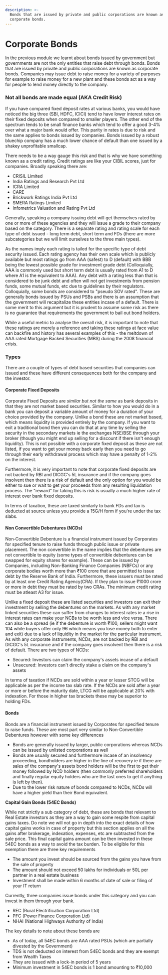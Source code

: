 ```yaml
---
description: >-
  Bonds that are issued by private and public corporations are known as
  corporate bonds.
---
```


# Corporate Bonds



In the previous module we learnt about bonds issued by government but governments are not the only entities that raise debt through bonds. Bonds that are issued by private and public corporations are known as corporate bonds. Companies may issue debt to raise money for a variety of purposes for example to raise money for a new plant and these bonds act as a way for people to lend money directly to the company.

### Not all bonds are made equal \(AKA Credit Risk\)

If you have compared fixed deposit rates at various banks, you would have noticed the big three \(SBI, HDFC, ICICI\) tend to have lower interest rates on their fixed deposits when compared to smaller players. The other end of the spectrum tends to be small finance banks which tend to offer a good 3-4% over what a major bank would offer. This parity in rates is due to risk and the same applies to bonds issued by companies. Bonds issued by a robust bluechip company has a much lower chance of default than one issued by a shakey unprofitable smallcap.

There needs to be a way gauge this risk and that is why we have something known as a credit rating. Credit ratings are like your CIBIL scores, just for companies. Broadly speaking there are:

* CRISIL Limited
* India Ratings and Research Pvt Ltd
* ICRA Limited
* CARE
* Brickwork Ratings India Pvt Ltd
* SMERA Ratings Limited
* Infometrics Valuation and Rating Pvt Ltd

Generally, speaking a company issuing debt will get themselves rated by one or more of these agencies and they will issue a grade to their company based on the category. There is a separate rating and rating scale for each type of debt issued - long term debt, short term and FDs \(there are more subcategories but we will limit ourselves to the three main types\).

As the names imply each rating is tailed for the specific type of debt security issued. Each rating agency has their own scale which is publicly available but most ratings go from AAA \(safest\) to D \(default\) with BBB being the lowest possible grade for investment grade debt \(Colloquially, AAA is commonly used but short term debt is usually rated from A1 to D where A1 is the equivalent to AAA\). Any debt with a rating less than that is considered to be junk debt and often will not get investments from pension funds, some mutual funds, etc due to guidelines by their regulators. Colloquially, some bonds are considered to "pseudo SOV rated". These are generally bonds issued by PSUs and PSBs and there is an assumption that the government will recapitalize these entities incase of a default. There is some merit to this argument but it is prudent to assume some risk as there is no guarantee that requirements the government to bail out bond holders.

While a useful metric to analyse the overall risk, it is important to note that these ratings are merely a reference and taking these ratings at face value can backfire and history has several examples of this - the meltdown of AAA rated Mortgage Backed Securities \(MBS\) during the 2008 financial crisis.

### Types

There are a couple of types of debt based securities that companies can issued and these have different consequences both for the company and the investor.

#### Corporate Fixed Deposits

Corporate Fixed Deposits are _similar but not the same_ as bank deposits in that they are not market based securities. Similar to how you would do in a bank you can deposit a variable amount of money for a duration of your choice provided by the company. Unlike a bond these are not market based, which means liquidity is provided entirely by the company. If you want to exit a traditional bond then you can do that at any time by selling the security in the secondary markets ie the exchanges NSE/BSE through your broker \(though you might end up selling for a discount if there isn't enough liquidity\). This is not possible with a corporate fixed deposit as these are not listed, if you want to get your money back early then you need to go through their early withdrawal process which may have a penalty of 1-2% on the interest.

Furthermore, it is very important to note that corporate fixed deposits are not backed by RBI and DICGC's 5L insurance and if the company goes insolvent then there is a risk of default and the only option for you would be either to sue or wait to get your proceeds from any resulting liquidation process. The "reward" for taking this is risk is usually a much higher rate of interest over bank fixed deposits.

In terms of taxation, these are taxed similarly to bank FDs and tax is deducted at source unless you provide a 15G/H form if you're under the tax slabs.

#### Non Convertible Debentures \(NCDs\)

Non‐Convertible Debenture is a financial instrument issued by Corporates for specified tenure to raise funds through public issue or private placement. The non convertible in the name implies that the debentures are not convertible to equity \(some types of convertible debentures can be swapped for equity shares for example\). These can be issued by Companies, including Non-Banking Finance Companies \(NBFCs\) or any corporate bodies worth more than ₹100 crore that are permitted to issue debt by the Reserve Bank of India. Furthermore, these issuers must be rated by at least one Credit Rating Agency\(CRA\). If they plan to issue ₹1000 crore or more in debt they must be rated by two CRAs. The minimum credit rating must be atleast A3 for issue.

Unlike a fixed deposit these are listed securities and investors can exit their investment by selling the debentures on the markets. As with any market linked securities these can suffer from changes to interest rates ie a rise in interest rates can make your NCBs to be worth less and vice versa. There can also be a spread \(ie if the debenture is worth ₹100, sellers might want 104 while buyers offer only 96 which means you lose money both to enter and exit\) due to a lack of liquidity in the market for the particular instrument. As with any corporate instruments, NCDs, are not backed by RBI and DICGC's 5L insurance and if the company goes insolvent then there is a risk of default. There are two types of NCDs:

* Secured: Investors can claim the company's assets incase of a default
* Unsecured: Investors can't directly stake a claim on the company's assets 

In terms of taxation if NCDs are sold within a year or lesser STCG will be applicable as per the income tax slab rate. If the NCDs are sold after a year or more or before the maturity date, LTCG will be applicable at 20% with indexation. For those in higher tax brackets these may be superior to holding FDs.

#### Bonds

Bonds are a financial instrument issued by Corporates for specified tenure to raise funds. These are most part very similar to Non‐Convertible Debentures however with some key differences

* Bonds are generally issued by larger, public corporations whereas NCDs can be issued by unlisted corporations as well
* Bonds are usually secured and furthermore incase of an insolvency proceeding, bondholders are higher in the line of recovery ie if there are sales of the company's assets bond holders will be the first to get their money followed by NCD holders \(then commonly preferred shareholders and finally regular equity holders who are the last ones to get if anything is left by then\).
* Due to the lower risk nature of bonds compared to NCDs, NCDs will have a higher yield than their Bond equivalent.

**Capital Gain Bonds \(54EC Bonds\)**

While not strictly a sub category of debt, these are bonds that relevant to Real Estate investors as they are a way to gain some respite from capital gains taxes. Do note we will not go in depth into the exact details of how capital gains works in case of property but this section applies on all the gains after brokerage, indexation, expenses, etc are subtracted from the sale price. This final capital gains amount can be then invested in these 54EC bonds as a way to avoid the tax burden. To be eligible for this exemption there are three key requirements

* The amount you invest should be sourced from the gains you have from the sale of property
* The amount should not exceed 50 lakhs for individuals or 50L per partner in a real estate business
* Investment shall be made within 6 months of date of sale or filing of your IT return

Currently, three companies issue bonds under this category and you can invest in them through your bank.

* REC \(Rural Electrification Corporation Ltd\)
* PFC \(Power Finance Corporation Ltd\) 
* NHAI \(National Highways Authority of India\)

The key details to note about these bonds are

* As of today, all 54EC bonds are AAA rated PSUs \(which are partially divested by the Government\)
* TDS is not deducted on interest from 54EC bonds and they are exempt from Wealth Taxes
* They are issued with a lock-in period of 5 years
* Minimum investment in 54EC bonds is 1 bond amounting to ₹10,000 

